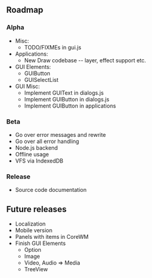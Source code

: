 
## Roadmap

### Alpha

* Misc:
  * TODO/FIXMEs in gui.js
* Applications:
  * New Draw codebase -- layer, effect support etc.
* GUI Elements:
  * GUIButton
  * GUISelectList
* GUI Misc:
  * Implement GUIText in dialogs.js
  * Implement GUIButton in dialogs.js
  * Implement GUIButton in applications

### Beta

* Go over error messages and rewrite
* Go over all error handling
* Node.js backend
* Offline usage
* VFS via IndexedDB

### Release
* Source code documentation

## Future releases

* Localization
* Mobile version
* Panels with items in CoreWM
* Finish GUI Elements
  - Option
  - Image
  - Video, Audio => Media
  - TreeView
